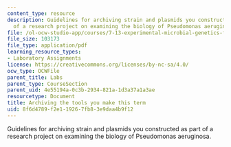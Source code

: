 ```yaml
---
content_type: resource
description: Guidelines for archiving strain and plasmids you constructed as part
  of a research project on examining the biology of Pseudomonas aeruginosa.
file: /ol-ocw-studio-app/courses/7-13-experimental-microbial-genetics-fall-2008/8f6d4789f2e119267fb83e9daa4b9f12_MIT7_13f08_lab23_ArchiveGuide.pdf
file_size: 103173
file_type: application/pdf
learning_resource_types:
- Laboratory Assignments
license: https://creativecommons.org/licenses/by-nc-sa/4.0/
ocw_type: OCWFile
parent_title: Labs
parent_type: CourseSection
parent_uid: 4e55194a-0c3b-2934-821a-1d3a37a1a3ae
resourcetype: Document
title: Archiving the tools you make this term
uid: 8f6d4789-f2e1-1926-7fb8-3e9daa4b9f12
---
```

Guidelines for archiving strain and plasmids you constructed as part of a research project on examining the biology of Pseudomonas aeruginosa.